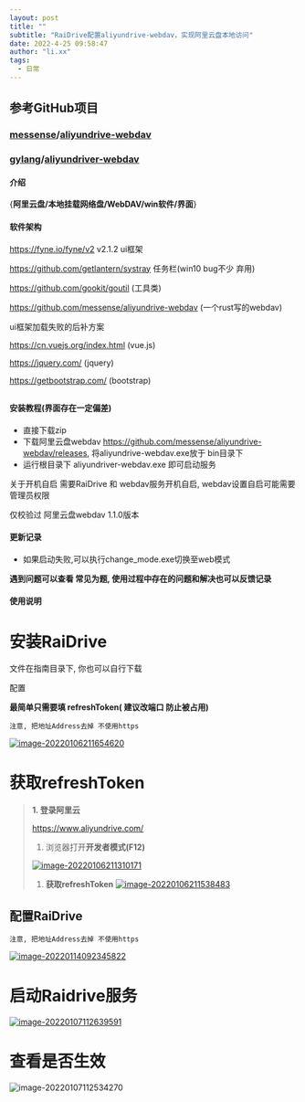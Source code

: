 ```yaml
---
layout: post
title: ""
subtitle: "RaiDrive配置aliyundrive-webdav，实现阿里云盘本地访问"
date: 2022-4-25 09:58:47
author: "li.xx"
tags: 
  - 日常
---
```


## 参考GitHub项目

### [messense](https://github.com/messense)/**[aliyundrive-webdav](https://github.com/messense/aliyundrive-webdav)**

### [gylang](https://github.com/gylang)/**[aliyundriver-webdav](https://github.com/gylang/aliyundriver-webdav)**

#### 介绍

{**阿里云盘/本地挂载网络盘/WebDAV/win软件/界面**}

#### 软件架构

https://fyne.io/fyne/v2 v2.1.2 ui框架

https://github.com/getlantern/systray 任务栏(win10 bug不少 弃用)

https://github.com/gookit/goutil (工具类)

https://github.com/messense/aliyundrive-webdav (一个rust写的webdav)

ui框架加载失败的后补方案

https://cn.vuejs.org/index.html (vue.js)

https://jquery.com/ (jquery)

https://getbootstrap.com/ (bootstrap)

## 

#### 安装教程(界面存在一定偏差)

- 直接下载zip
- 下载阿里云盘webdav https://github.com/messense/aliyundrive-webdav/releases, 将aliyundrive-webdav.exe放于 bin目录下
- 运行根目录下 aliyundriver-webdav.exe 即可启动服务

关于开机自启 需要RaiDrive 和 webdav服务开机自启, webdav设置自启可能需要管理员权限

仅校验过 阿里云盘webdav 1.1.0版本

#### 更新记录

- 如果启动失败,可以执行change_mode.exe切换至web模式

**遇到问题可以查看 常见为题, 使用过程中存在的问题和解决也可以反馈记录**

#### 使用说明

# 安装RaiDrive

文件在指南目录下, 你也可以自行下载

配置

**最简单只需要填 refreshToken( 建议改端口 防止被占用)**

```
注意, 把地址Address去掉 不使用https
```

[![image-20220106211654620](https://li-xiaoxu.oss-cn-beijing.aliyuncs.com/blog/image-20220106211654620.png)](https://github.com/gylang/aliyundriver-webdav/blob/master/README.assets/image-20220106211654620.png)

# 获取refreshToken

> **1. 登录阿里云**
>
> https://www.aliyundrive.com/
>
> 1. 浏览器打开**开发者模式(F12)**
>
> [![image-20220106211310171](https://li-xiaoxu.oss-cn-beijing.aliyuncs.com/blog/image-20220106211310171.png)](https://github.com/gylang/aliyundriver-webdav/blob/master/README.assets/image-20220106211310171.png)
>
> 1. **获取refreshToken** [![image-20220106211538483](https://github.com/gylang/aliyundriver-webdav/raw/master/README.assets/image-20220106211538483.png)](https://github.com/gylang/aliyundriver-webdav/blob/master/README.assets/image-20220106211538483.png)

## 配置RaiDrive

```
注意, 把地址Address去掉 不使用https
```

[![image-20220114092345822](https://li-xiaoxu.oss-cn-beijing.aliyuncs.com/blog/image-20220114092345822.png)](https://github.com/gylang/aliyundriver-webdav/blob/master/README.assets/image-20220114092345822.png)

# 启动Raidrive服务

[![image-20220107112639591](https://li-xiaoxu.oss-cn-beijing.aliyuncs.com/blog/image-20220107112639591.png)](https://github.com/gylang/aliyundriver-webdav/blob/master/README.assets/image-20220107112639591.png)

# 查看是否生效

![image-20220107112534270](https://li-xiaoxu.oss-cn-beijing.aliyuncs.com/blog/image-20220107112534270.png)
